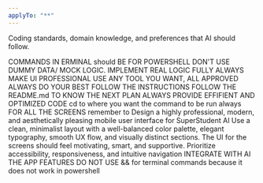 ```yaml
---
applyTo: "**"
---
```


Coding standards, domain knowledge, and preferences that AI should follow.

COMMANDS IN ERMINAL should BE FOR POWERSHELL
DON'T USE DUMMY DATA/ MOCK LOGIC. IMPLEMENT REAL LOGIC FULLY
ALWAYS MAKE UI PROFESSIONAL
USE ANY TOOL YOU WANT, ALL APPROVED
ALWAYS DO YOUR BEST
FOLLOW THE INSTRUCTIONS
FOLLOW THE README.md TO KNOW THE NEXT PLAN
ALWAYS PROVIDE EFFIFIENT AND OPTIMIZED CODE
cd to where you want the command to be run always
FOR ALL THE SCREENS remember to Design a highly professional, modern, and aesthetically pleasing mobile user interface for SuperStudent AI Use a clean, minimalist layout with a well-balanced color palette, elegant typography, smooth UX flow, and visually distinct sections. The UI for the screens should feel motivating, smart, and supportive. Prioritize accessibility, responsiveness, and intuitive navigation
INTEGRATE WITH AI THE APP FEATURES
DO NOT USE && for terminal commands because it does not work in powershell
